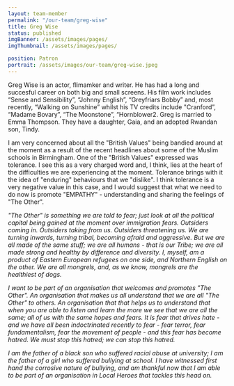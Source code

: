 ```yaml
---
layout: team-member
permalink: "/our-team/greg-wise"
title: Greg Wise
status: published
imgBanner: /assets/images/pages/
imgThumbnail: /assets/images/pages/

position: Patron
portrait: /assets/images/our-team/greg-wise.jpeg
---
```


Greg Wise is an actor, flimamker and writer.  He has had a long and succesful career on both big and small screens. His film work includes “Sense and Sensibility”, “Johnny English”, “Greyfriars Bobby” and, most recently, “Walking on Sunshine” whilst his TV credits include "Cranford”, “Madame Bovary”, “The Moonstone”, “Hornblower2. Greg is married to Emma Thompson. They have a daughter, Gaia, and an adopted Rwandan son, Tindy.

I am very concerned about all the "British Values" being bandied around at the moment as a result of the recent headlines about some of the Muslim schools in Birmingham. One of the "British Values" expressed was tolerance. I see this as a very charged word and, I think, lies at the heart of the difficulties we are experiencing at the moment. Tolerance brings with it the idea of "enduring" behaviours that we "dislike". I think tolerance is a very negative value in this case, and I would suggest that what we need to do now is promote "EMPATHY" - understanding and sharing the feelings of "The Other".

*"The Other" is something we are told to fear; just look at all the political capital being gained at the moment over immigration fears. Outsiders coming in. Outsiders taking from us. Outsiders threatening us. We are turning inwards, turning tribal, becoming afraid and aggressive. But we are all made of the same stuff; we are all humans - that is our Tribe; we are all made strong and healthy by difference and diversity. I, myself, am a product of Eastern European refugees on one side, and Northern English on the other. We are all mongrels, and, as we know, mongrels are the healthiest of dogs.*

*I want to be part of an organisation that welcomes and promotes "The Other".  An organisation that makes us all understand that we are all "The Other" to others.  An organisation that that helps us to understand that when you are able to listen and learn the more we see that we are all the same; all of us with the same hopes and fears. It is fear that drives hate - and we have all been indoctrinated recently to fear - fear terror, fear fundamentalism, fear the movement of people - and this fear has become hatred. We must stop this hatred; we can stop this hatred.*

*I am the father of a black son who suffered racial abuse at university; I am the father of a girl who suffered bullying at school. I have witnessed first hand the corrosive nature of bullying, and am thankful now that I am able to be part of an organisation in Local Heroes that tackles this head on.*

